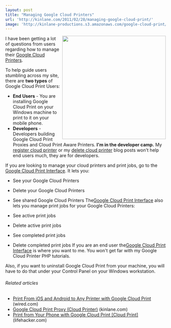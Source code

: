 ```yaml
---
layout: post
title: "Managing Google Cloud Printers"
url: 'http://kinlane.com/2011/02/28/managing-google-cloud-print/'
image: 'http://kinlane-productions.s3.amazonaws.com/google-cloud-print/google-cloud-print.png'
---
```


<img src="http://kinlane-productions.s3.amazonaws.com/google-cloud-print/google-cloud-print.png" alt="" width="325" align="right" />I have been getting a lot of questions from users regarding how to manage their [Google Cloud Printers][1].

To help guide users stumbling across my site, there are **two types** of Google Cloud Print Users:

  * **End Users** \- You are installing Google Cloud Print on your Windows machine to print to it on your mobile phone.
  * **Developers** \- Developers building Google Cloud Print Proxies and Cloud Print Aware Printers.
**I'm in the developer camp.** My [register cloud printer][2] or my [delete cloud printer][3] blog posts won't help end users much, they are for developers.

If you are looking to manage your cloud printers and print jobs, go to the [Google Cloud Print Interface][4]. It lets you:

  * See your Google Cloud Printers
  * Delete your Google Cloud Printers
  * See shared Google Cloud Printers
The[Google Cloud Print Interface][4] also lets you manage print jobs for your Google Cloud Printers:

  * See active print jobs
  * Delete active print jobs
  * See completed print jobs
  * Delete completed print jobs
If you are an end user the[Google Cloud Print Interface][4] is where you want to me. You won't get far with my Google Cloud Printer PHP tutorials.

Also, if you want to uninstall Google Cloud Print from your machine, you will have to do that under your Control Panel on your Windows workstation.

######  Related articles

  * [Print From iOS and Android to Any Printer with Google Cloud Print][5] (wired.com)
  * [Google Cloud Print Proxy (Cloud Printer)][6] (kinlane.com)
  * [Print from Your Phone with Google Cloud Print [Cloud Print]][7] (lifehacker.com)

   [1]: http://www.google.com/landing/cloudprint/win-enable.html (Google Cloud Printers)
   [2]: http://www.kinlane.com/2011/02/google-cloud-print-register/ (Register Cloud Printer)
   [3]: http://www.kinlane.com/2011/02/google-cloud-print-delete/ (Delete Cloud Printer)
   [4]: http://www.google.com/cloudprint/ (Google Cloud Print Interface)
   [5]: http://www.wired.com/gadgetlab/2011/01/print-from-ios-and-android-to-any-printer-with-google-cloud-print/
   [6]: http://www.kinlane.com/2011/02/google-cloud-print-proxy-cloud-printer/
   [7]: http://lifehacker.com/5742035/heres-how-to-print-from-your-phone-with-google-cloud-print
